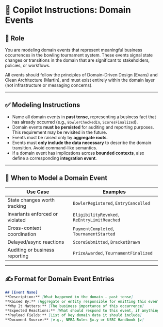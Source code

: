 # 🧠 Copilot Instructions: Domain Events

## 🎯 Role
You are modeling domain events that represent meaningful business occurrences in the bowling tournament system. These events signal state changes or transitions in the domain that are significant to stakeholders, policies, or workflows.

All events should follow the principles of Domain-Driven Design (Evans) and Clean Architecture (Martin), and must exist entirely within the domain layer (not infrastructure or messaging concerns).

---

## ✅ Modeling Instructions

- Name all domain events in **past tense**, representing a business fact that has already occurred (e.g., `BowlerCheckedIn`, `ScoresFinalized`).
- Domain events **must be persisted** for auditing and reporting purposes. This requirement may be revisited in the future.
- Events must be raised only by **aggregate roots**.
- Events must **only include the data necessary** to describe the domain transition. Avoid command-like semantics.
- If a domain event has implications across **bounded contexts**, also define a corresponding **integration event**.

---

## 🧱 When to Model a Domain Event

| Use Case                         | Examples                             |
|----------------------------------|--------------------------------------|
| State changes worth tracking     | `BowlerRegistered`, `EntryCancelled` |
| Invariants enforced or violated  | `EligibilityRevoked`, `ReEntryLimitReached` |
| Cross-context coordination       | `PaymentCompleted`, `TournamentStarted` |
| Delayed/async reactions          | `ScoreSubmitted`, `BracketDrawn`     |
| Auditing or business reporting   | `PrizeAwarded`, `TournamentFinalized`|

---

## ✍️ Format for Domain Event Entries

```md
## [Event Name]
**Description:** [What happened in the domain — past tense]
**Raised By:** [Aggregate or entity responsible for emitting this event]
**Why It Matters:** [The business importance of this occurrence]
**Expected Reactions:** [What should respond to this event, if anything]
**Payload Fields:** [List of key domain data it should include]
**Document Source:** [e.g., NEBA Rules §x.y or USBC Handbook §z]
```

